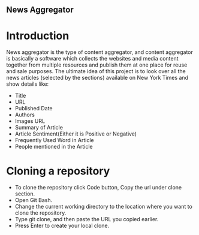 ## News Aggregator

# Introduction
News aggregator is the type of content aggregator, and content aggregator is basically a software which collects the websites and media content together from multiple resources and publish them at one place for reuse and sale purposes. The ultimate idea of this project is to look over all the news articles (selected by the sections) available on New York Times and show details like: 
* Title
* URL
* Published Date
* Authors
* Images URL
* Summary of Article
* Article Sentiment(Either it is Positive or Negative)
* Frequently Used Word in Article
* People mentioned in the Article


# Cloning a repository

* To clone the repository click Code button, Copy the url under clone section.
* Open Git Bash.
* Change the current working directory to the location where you want to clone the repository.
* Type git clone, and then paste the URL you copied earlier.
* Press Enter to create your local clone.
